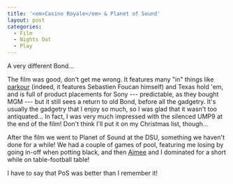 ```yaml
---
title: '<em>Casino Royale</em> & Planet of Sound'
layout: post
categories:
  - Film
  - Nights Out
  - Play
---
```

A very different Bond...

The film was good, don't get me wrong. It features many "in" things like [parkour](https://en.wikipedia.org/wiki/Parkour) (indeed, it features Sebastien Foucan himself) and Texas hold 'em, and is full of product placements for Sony --- predictable, as they bought MGM --- but it still sees a return to old Bond, before all the gadgetry. It's usually the gadgetry that I enjoy so much, so I was glad that it wasn't too antiquated... In fact, I was very much impressed with the silenced UMP9 at the end of the film! Don't think I'll put it on my Christmas list, though...

After the film we went to Planet of Sound at the DSU, something we haven't done for a while! We had a couple of games of pool, featuring me losing by going in-off when potting black, and then [Aimee](https://pictures.scholesmafia.co.uk/index.php/?profile=32) and I dominated for a short while on table-football table!

I have to say that PoS was better than I remember it!
